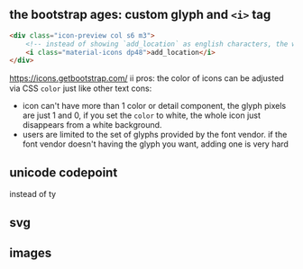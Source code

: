 ## the bootstrap ages: custom glyph and `<i>` tag

```html
<div class="icon-preview col s6 m3">
    <!-- instead of showing `add_location` as english characters, the whole text is interpreted as a ligature glyph in the rendered fonts-->
    <i class="material-icons dp48">add_location</i>
</div>
```

https://icons.getbootstrap.com/
ℹi
pros: the color of icons can be adjusted via CSS `color` just like other text
cons: 
- icon can't have more than 1 color or detail component, the glyph pixels are just 1 and 0, if you set the `color` to white, the whole icon just disappears from a white background.
- users are limited to the set of glyphs provided by the font vendor. if the font vendor doesn't having the glyph you want, adding one is very hard

## unicode codepoint

instead of ty

## svg

## images